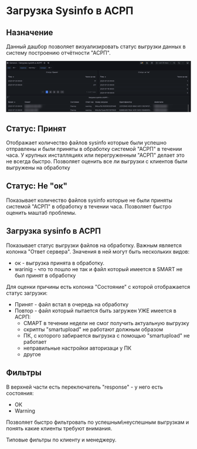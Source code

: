 # Загрузка Sysinfo в АСРП

## Назначение

Данный дашбор позволяет визуализировать статус выгрузки данных в систему построению отчётности "АСРП". 

![Типовая выгрузка данных](img/kodeks_upload_asrp/asrp_upload.png "Выгрузка данных с ошибками")

## Статус: Принят

Отображает количество файлов sysinfo которые были успешно отправлены и были приняты в обработку системой "АСРП" в течении часа. У крупных инсталляциях или
перегруженным "АСРП" делает это не всегда быстро. Позволяет оценить все ли выгрузки с клиентов были выгружены на обработку

## Cтатус: Не "ок"

Показывает количество файлов sysinfo которые не были приняты системой "АСРП" в обработку в течении часа. Позволяет быстро оценить маштаб проблемы.

## Загрузка sysinfo в АСРП

Показывает статус выгрузки файлов на обработку. Важным является колонка "Ответ сервера". Значения в ней могут быть нескольких видов:

- ок - выгрузка принята в обработку.
- warinig - что то пошло не так и файл который имеется в SMART не был принят в обработку

Для оценки причины есть колонка "Состояние" с которой отображается статус загрузки:

- Принят - файл встал в очередь на обработку
- Повтор - файл который пытается быть загружен УЖЕ имеется в АСРП:
  -  СМАРТ в течении недели не смог получить актуальную выгрузку
  -  скрипты "smartupload" не работают должным образом
  -  ПК, с которого забирается выгрузка с помощью "smartupload" не работает
  -  неправильные настройки авторизаци у ПК
  -  другое

## Фильтры

В верхней части есть переключатель "response" - у него есть состояния:
- ОК
- Warning

Позволяет быстро фильтровать по успешным\неуспешным выгрузкам и понять какие клиенты требуют внимания.

Типовые фильтры по клиенту и менеджеру.

